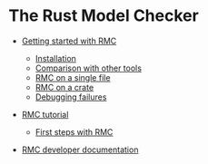 # The Rust Model Checker

- [Getting started with RMC](./getting-started.md)
  - [Installation](./install-guide.md)
  - [Comparison with other tools](./tool-comparison.md)
  - [RMC on a single file]()
  - [RMC on a crate]()
  - [Debugging failures]()
  
- [RMC tutorial](./rmc-tutorial.md)
  - [First steps with RMC](./tutorial-first-steps.md)

- [RMC developer documentation]()
